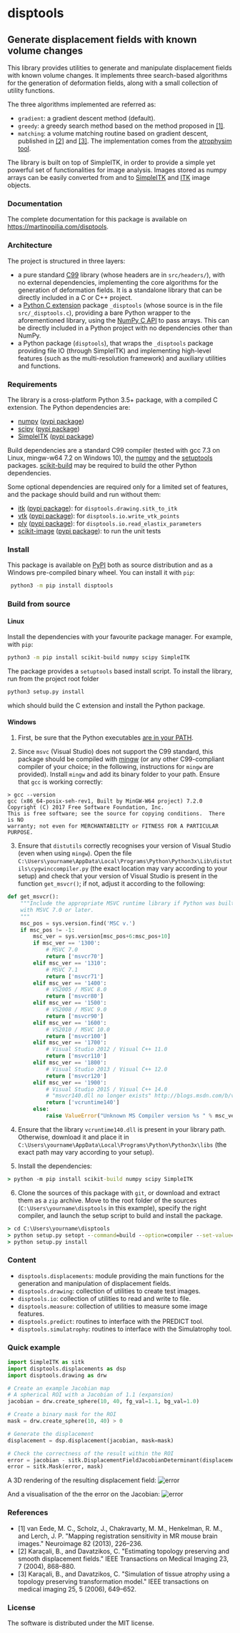 disptools
=========
Generate displacement fields with known volume changes
------------------------------------------------------

This library provides utilities to generate and manipulate displacement fields with known volume changes. It implements three search-based algorithms for the generation of deformation fields, along with a small collection of utility functions.

The three algorithms implemented are referred as:
+ `gradient`: a gradient descent method (default).
+ `greedy`: a greedy search method based on the method proposed in [[1]](#1).
+ `matching`: a volume matching routine based on gradient descent,
  published in [[2]](#2) and [[3]](#3). The implementation comes from the [atrophysim tool](https://www.nitrc.org/projects/atrophysim).

The library is built on top of SimpleITK, in order to provide a simple yet powerful set of functionalities for image analysis. Images stored as numpy arrays can be easily converted from and to [SimpleITK](http://simpleitk.github.io/SimpleITK-Notebooks/01_Image_Basics.html) and [ITK](https://blog.kitware.com/convert-itk-data-structures-to-numpy-arrays/) image objects.

### Documentation

The complete documentation for this package is available on https://martinopilia.com/disptools.

### Architecture

The project is structured in three layers:
+ a pure standard [C99](https://en.wikipedia.org/wiki/C99) library (whose headers are in `src/headers/`), with no external dependencies, implementing the core algorithms for the generation of deformation fields. It is a standalone library that can be directly included in a C or C++ project.
+ a [Python C extension](https://docs.python.org/3.6/extending/extending.html) package `_disptools` (whose source is in the file `src/_disptools.c`), providing a bare Python wrapper to the aforementioned library, using the [NumPy C API](https://docs.scipy.org/doc/numpy-1.14.0/reference/c-api.html) to pass arrays. This can be directly included in a Python project with no dependencies other than NumPy.
+ a Python package (`disptools`), that wraps the `_disptools` package providing file IO (through SimpleITK) and implementing high-level features (such as the multi-resolution framework) and auxiliary utilities and functions.

### Requirements

The library is a cross-platform Python 3.5+ package, with a compiled C extension. The Python dependencies are:
+ [numpy](https://github.com/numpy/numpy) ([pypi package](https://pypi.python.org/pypi/numpy))
+ [scipy](https://github.com/scipy/scipy) ([pypi package](https://pypi.org/pypi/scipy))
+ [SimpleITK](https://github.com/SimpleITK/SimpleITK) ([pypi package](https://pypi.org/pypi/SimpleITK))

Build dependencies are a standard C99 compiler (tested with gcc 7.3 on Linux, mingw-w64 7.2 on Windows 10), the [numpy](https://pypi.python.org/pypi/numpy) and the [setuptools](https://pypi.python.org/pypi/setuptools) packages. [scikit-build](https://pypi.python.org/pypi/scikit-build) may be required to build the other Python dependencies.

Some optional dependencies are required only for a limited set of features, and the package should build and run without them:
+ [itk](https://github.com/InsightSoftwareConsortium/ITK) ([pypi package](https://pypi.org/project/itk)): for `disptools.drawing.sitk_to_itk`
+ [vtk](https://github.com/Kitware/VTK) ([pypi package](https://pypi.org/project/vtk)): for `disptools.io.write_vtk_points`
+ [ply](https://github.com/dabeaz/ply) ([pypi package](https://pypi.org/project/ply)): for `disptools.io.read_elastix_parameters`
+ [scikit-image](https://github.com/scikit-image/scikit-image) ([pypi package](https://pypi.org/project/scikit-image)): to run the unit tests

### Install

This package is available on [PyPI](https://pypi.org/project/disptools) both as source distribution and as a Windows pre-compiled binary wheel. You can install it with `pip`:
```bash
 python3 -m pip install disptools
```

### Build from source

#### Linux

Install the dependencies with your favourite package manager. For example, with `pip`:
```bash
python3 -m pip install scikit-build numpy scipy SimpleITK
```

The package provides a `setuptools` based install script. To install the library, run from the project root folder
```bash
python3 setup.py install
```
which should build the C extension and install the Python package.

#### Windows

1. First, be sure that the Python executables [are in your PATH](https://docs.python.org/3/using/windows.html#excursus-setting-environment-variables).

2. Since `msvc` (Visual Studio) does not support the C99 standard, this package should be compiled with [mingw](https://mingw-w64.org) (or any other C99-compliant compiler of your choice; in the following, instructions for `mingw` are provided). Install `mingw` and add its binary folder to your path. Ensure that `gcc` is working correctly:
```none
> gcc --version
gcc (x86_64-posix-seh-rev1, Built by MinGW-W64 project) 7.2.0
Copyright (C) 2017 Free Software Foundation, Inc.
This is free software; see the source for copying conditions.  There is NO
warranty; not even for MERCHANTABILITY or FITNESS FOR A PARTICULAR PURPOSE.
```

3. Ensure that `distutils` correctly recognises your version of Visual Studio (even when using `mingw`). Open the file `C:\Users\yourname\AppData\Local\Programs\Python\Python3x\Lib\distutils\cygwinccompiler.py` (the exact location may vary according to your setup) and check that your version of Visual Studio is present in the function `get_msvcr()`; if not, adjust it according to the following:
```python
def get_msvcr():
    """Include the appropriate MSVC runtime library if Python was built
    with MSVC 7.0 or later.
    """
    msc_pos = sys.version.find('MSC v.')
    if msc_pos != -1:
        msc_ver = sys.version[msc_pos+6:msc_pos+10]
        if msc_ver == '1300':
            # MSVC 7.0
            return ['msvcr70']
        elif msc_ver == '1310':
            # MSVC 7.1
            return ['msvcr71']
        elif msc_ver == '1400':
            # VS2005 / MSVC 8.0
            return ['msvcr80']
        elif msc_ver == '1500':
            # VS2008 / MSVC 9.0
            return ['msvcr90']
        elif msc_ver == '1600':
            # VS2010 / MSVC 10.0
            return ['msvcr100']
        elif msc_ver == '1700':
            # Visual Studio 2012 / Visual C++ 11.0
            return ['msvcr110']
        elif msc_ver == '1800':
            # Visual Studio 2013 / Visual C++ 12.0
            return ['msvcr120']
        elif msc_ver == '1900':
            # Visual Studio 2015 / Visual C++ 14.0
            # "msvcr140.dll no longer exists" http://blogs.msdn.com/b/vcblog/archive/2014/06/03/visual-studio-14-ctp.aspx
            return ['vcruntime140']
        else:
            raise ValueError("Unknown MS Compiler version %s " % msc_ver)
```

4. Ensure that the library `vcruntime140.dll` is present in your library path. Otherwise, download it and place it in `C:\Users\yourname\AppData\Local\Programs\Python\Python3x\libs` (the exact path may vary according to your setup).

5. Install the dependencies:
```cmd
> python -m pip install scikit-build numpy scipy SimpleITK
```

6. Clone the sources of this package with `git`, or download and extract them as a `zip` archive. Move to the root folder of the sources (`C:\Users\yourname\disptools` in this example), specify the right compiler, and launch the setup script to build and install the package.
```cmd
> cd C:\Users\yourname\disptools
> python setup.py setopt --command=build --option=compiler --set-value=mingw32
> python setup.py install
```

### Content

+ `disptools.displacements`: module providing the main functions for the generation and manipulation of displacement fields.
+ `disptools.drawing`: collection of utilities to create test images.
+ `disptools.io`: collection of utilities to read and write to file.
+ `disptools.measure`: collection of utilities to measure some image features.
+ `disptools.predict`: routines to interface with the PREDICT tool.
+ `disptools.simulatrophy`: routines to interface with the Simulatrophy tool.

### Quick example
```python
import SimpleITK as sitk
import disptools.displacements as dsp
import disptools.drawing as drw

# Create an example Jacobian map
# A spherical ROI with a Jacobian of 1.1 (expansion)
jacobian = drw.create_sphere(10, 40, fg_val=1.1, bg_val=1.0)

# Create a binary mask for the ROI
mask = drw.create_sphere(10, 40) > 0

# Generate the displacement
displacement = dsp.displacement(jacobian, mask=mask)

# Check the correctness of the result within the ROI
error = jacobian - sitk.DisplacementFieldJacobianDeterminant(displacement)
error = sitk.Mask(error, mask)
```

A 3D rendering of the resulting displacement field:
![error](https://github.com/m-pilia/disptools/blob/master/sphinx/img/example_2.png?raw=true)

And a visualisation of the the error on the Jacobian:
![error](https://github.com/m-pilia/disptools/blob/master/sphinx/img/example_1.png?raw=true)

### References
+ <a id="1"></a>[1] van Eede, M. C., Scholz, J., Chakravarty, M. M., Henkelman, R. M., and Lerch, J. P. "Mapping registration sensitivity in MR mouse brain images." Neuroimage 82 (2013), 226–236.
+ <a id="2"></a>[2] Karaçali, B., and Davatzikos, C. "Estimating topology preserving and smooth displacement fields." IEEE Transactions on Medical Imaging 23, 7 (2004), 868–880.
+ <a id="3"></a>[3] Karaçali, B., and Davatzikos, C. "Simulation of tissue atrophy using a topology preserving transformation model." IEEE transactions on medical imaging 25, 5 (2006), 649–652.

### License

The software is distributed under the MIT license.
